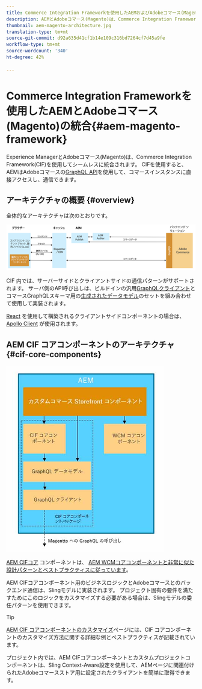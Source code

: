 ```yaml
---
title: Commerce Integration Frameworkを使用したAEMおよびAdobeコマース(Magento)統合
description: AEMとAdobeコマース(Magento)は、Commerce Integration Framework(CIF)を使用してシームレスに統合されます。 CIF を使用すると、AEM は Magento インスタンスにアクセスし、GraphQL を介して Magento と通信できます。また、AEM オーサーは、製品とカテゴリの選択機能と製品コンソールを使用して、Magento からオンデマンドで取得した製品とカテゴリデータを参照できます。さらに、CIF には標準搭載のストアフロントが用意されており、コマースプロジェクトの迅速化に役立ちます。
thumbnail: aem-magento-architecture.jpg
translation-type: tm+mt
source-git-commit: d92a635d41cf1b14e109c316bd7264cf7d45a9fe
workflow-type: tm+mt
source-wordcount: '340'
ht-degree: 42%

---
```


# Commerce Integration Frameworkを使用したAEMとAdobeコマース(Magento)の統合{#aem-magento-framework}

Experience ManagerとAdobeコマース(Magento)は、Commerce Integration Framework(CIF)を使用してシームレスに統合されます。 CIFを使用すると、AEMはAdobeコマースの[GraphQL API](https://devdocs.magento.com/guides/v2.4/graphql/)を使用して、コマースインスタンスに直接アクセスし、通信できます。

## アーキテクチャの概要 {#overview}

全体的なアーキテクチャは次のとおりです。

![CIF アーキテクチャの概要](../assets/AEM_Magento_Architecture.png)

CIF 内では、サーバーサイドとクライアントサイドの通信パターンがサポートされます。
サーバ側のAPI呼び出しは、ビルドインの汎用[GraphQLクライアント](https://github.com/adobe/commerce-cif-graphql-client)とコマースGraphQLスキーマ用の[生成されたデータモデル](https://github.com/adobe/commerce-cif-magento-graphql)のセットを組み合わせて使用して実装されます。

[React](https://reactjs.org/) を使用して構築されるクライアントサイドコンポーネントの場合は、[Apollo Client](https://www.apollographql.com/docs/react/) が使用されます。

## AEM CIF コアコンポーネントのアーキテクチャ {#cif-core-components}

![AEM CIF コアコンポーネントのアーキテクチャ](../assets/cif-component-architecture.jpg)

[AEM CIFコア](https://github.com/adobe/aem-core-cif-components) コンポーネントは、 [AEM WCMコアコンポーネントと非常に似た設計パターンとベストプラクティスに従っています](https://github.com/adobe/aem-core-wcm-components)。

AEM CIFコアコンポーネント用のビジネスロジックとAdobeコマースとのバックエンド通信は、Slingモデルに実装されます。 プロジェクト固有の要件を満たすためにこのロジックをカスタマイズする必要がある場合は、Slingモデルの委任パターンを使用できます。

>[!TIP]
>
>[AEM CIF コアコンポーネントのカスタマイズ](../customizing/customize-cif-components.md)ページには、CIF コアコンポーネントのカスタマイズ方法に関する詳細な例とベストプラクティスが記載されています。

プロジェクト内では、AEM CIFコアコンポーネントとカスタムプロジェクトコンポーネントは、Sling Context-Aware設定を使用して、AEMページに関連付けられたAdobeコマースストア用に設定されたクライアントを簡単に取得できます。
